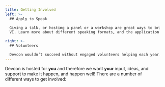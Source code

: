 ```yaml
---
title: Getting Involved
left: >-
  ## Apply to Speak

  Giving a talk, or hosting a panel or a workshop are great ways to bring in your ideas and vision. If you are working on improving the world through decentralization and by using Ethereum, you can apply to speak at Devcon 
  VI. Learn more about different speaking formats, and the application process [here](/applications).

right: >-
  ## Volunteers

  Devcon wouldn’t succeed without engaged volunteers helping each year. Volunteers bring a huge value to the conference, and this role is a unique opportunity for those new to Ethereum to attend, learn, and get involved in the ecosystem. If you want to join 100+ other amazing, passionate volunteers at Devcon VI in Bogotá, apply [here](https://docs.google.com/forms/d/e/1FAIpQLSfCZyBMdyTSrJa9GNIbiQMeNQ-3jQJrdr9JQemKD0VXKduOhA/viewform).
---
```


Devcon is hosted for **you** and therefore we want **your** input, ideas, and support to make it happen, and happen well! There are a number of different ways to get involved:
